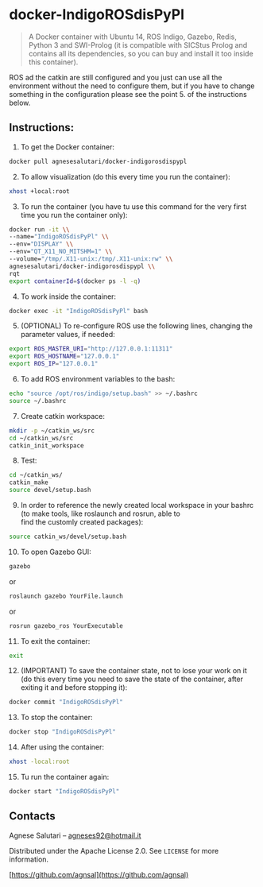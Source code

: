# docker-IndigoROSdisPyPl
> A Docker container with Ubuntu 14, ROS Indigo, Gazebo, Redis, Python 3 and SWI-Prolog (it is compatible with SICStus Prolog and contains all its dependencies, so you can buy and install it too inside this container).

ROS ad the catkin are still configured and you just can use all the environment without the need to configure them, but if you have to change something in the configuration please see the point 5. of the instructions below.

## Instructions:
1. To get the Docker container:
```sh
docker pull agnesesalutari/docker-indigorosdispypl
```
2. To allow visualization (do this every time you run the container):
```sh
xhost +local:root
```
3. To run the container (you have tu use this command for the very first time you run the container only):
```sh
docker run -it \\
--name="IndigoROSdisPyPl" \\
--env="DISPLAY" \\
--env="QT_X11_NO_MITSHM=1" \\
--volume="/tmp/.X11-unix:/tmp/.X11-unix:rw" \\
agnesesalutari/docker-indigorosdispypl \\
rqt
export containerId=$(docker ps -l -q)
```
 4. To work inside the container:
```sh
docker exec -it "IndigoROSdisPyPl" bash
```
 5. (OPTIONAL) To re-configure ROS use the following lines, changing the parameter values, if needed:
```sh
export ROS_MASTER_URI="http://127.0.0.1:11311"
export ROS_HOSTNAME="127.0.0.1"
export ROS_IP="127.0.0.1"
```
 6. To add ROS environment variables to the bash:
```sh
echo "source /opt/ros/indigo/setup.bash" >> ~/.bashrc
source ~/.bashrc
```
 7. Create catkin workspace:
```sh
mkdir -p ~/catkin_ws/src
cd ~/catkin_ws/src
catkin_init_workspace
```
 8. Test:
```sh
cd ~/catkin_ws/
catkin_make
source devel/setup.bash
```
 9. In order to reference the newly created local workspace in your bashrc (to make tools, like roslaunch and rosrun, able to  
     find the customly created packages):
```sh
source catkin_ws/devel/setup.bash
```
 10. To open Gazebo GUI:
```sh
gazebo
```
or
```sh
roslaunch gazebo YourFile.launch
```
or
```sh
rosrun gazebo_ros YourExecutable
```
 11. To exit the container:
```sh
exit
```
 12. (IMPORTANT) To save the container state, not to lose your work on it (do this every time you need to save the state of the container, after exiting it and before stopping it):
```sh
docker commit "IndigoROSdisPyPl"
```
 13. To stop the container:
```sh
docker stop "IndigoROSdisPyPl"
```
 14. After using the container:
```sh
xhost -local:root
```
 15. Tu run the container again:
```sh
docker start "IndigoROSdisPyPl"
```

## Contacts

Agnese Salutari – agneses92@hotmail.it

Distributed under the Apache License 2.0. See ``LICENSE`` for more information.

[https://github.com/agnsal](https://github.com/agnsal)
